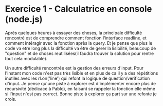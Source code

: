 # Exercice 1 - Calculatrice en console (node.js)

Après quelques heures à essayer des choses, la principale difficulté rencontré est de comprendre comment fonction l'interface readline, et comment intéragir avec la fonction après la query. Et je pense que plus le code va etre long plus la difficulté va être de gerer la lisibilité, beaucoup de "question" et de choses reutilisées(il faudra trouver la solution pour rentre tout cela modulable).

Un autre difficulté rencontrée est la gestion des erreurs d'input. Pour l'instant mon code n'est pas très lisible et en plus de ca il y a des répétitions inutiles avec les rl.on('line') qui refont la logique de question/verification d'input. Je pense qu'une piste à explorer est d'implémenter encore plus de recursivité (dédicace à Pablo), en faisant se rappeler la fonction elle même si l'input n'est pas correct. Bonne piste à explorer ça part sur une refonte je crois.
